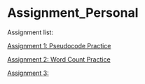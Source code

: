 # Assignment_Personal

Assignment list:

[Assignment 1: Pseudocode Practice](https://github.com/YuexiSC/Assignment_Personal/blob/master/Assignment1%20.rtf)

[Assignment 2: Word Count Practice](https://github.com/YuexiSC/Assignment_Personal/blob/master/Assignment2.ipynb)

[Assignment 3: ](https://github.com/YuexiSC/Assignment_Personal/blob/master/Assignment%233%20Bigrams.ipynb)
